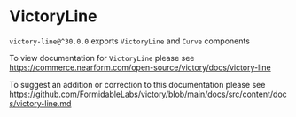# VictoryLine

`victory-line@^30.0.0` exports `VictoryLine` and `Curve` components

To view documentation for `VictoryLine` please see https://commerce.nearform.com/open-source/victory/docs/victory-line

To suggest an addition or correction to this documentation please see https://github.com/FormidableLabs/victory/blob/main/docs/src/content/docs/victory-line.md
